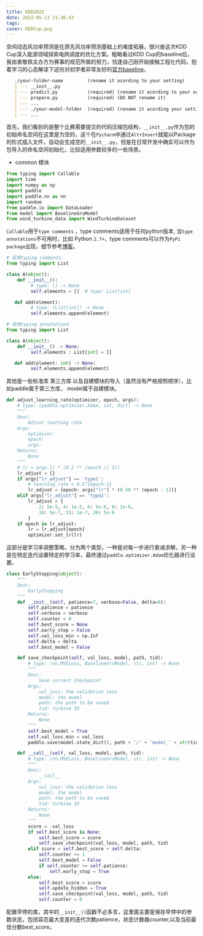 ```yaml
---
title: KDD2022
date: 2022-05-13 21:36:43
tags:
cover: KDDCup.png
---
```








空间动态风功率预测是在原先风功率预测基础上的难度拓展，很兴奋这次KDD Cup深入能源领域探索电网调度的优化方案。粗略看过KDD Cup的baseline后，我由衷敬佩主办方为赛事的规范所做的努力，恰逢自己刚开始接触工程化代码，抱着学习的心态解读下这份对初学者非常友好的[官方baseline](https://github.com/PaddlePaddle/PaddleSpatial/tree/main/apps/wpf_baseline_gru)。

```markdown
   ./your-folder-name         (rename it acording to your setting)
   | --- __init__.py         
   | --- predict.py           (required) (rename it acording to your setting)
   | --- prepare.py           (required) (DO NOT rename it)
   | --- ... 
   | --- ./your-model-folder  (required) (rename it acording your setting)
   | --- ... 
```

首先，我们看到的是整个比赛需要提交的代码压缩包结构，`__init__.py`作为包的初始命名空间在这里是为空的，这个在`Pycharm`中通过`Alt+Insert`就能以Package的形式插入文件，自动会生成空的`__init__.py`，但是在日常开发中确实可以作为包导入的命名空间初始化，比较适用参数较多的一些场景。

- common 模块
```python
from typing import Callable
import time
import numpy as np
import paddle
import paddle.nn as nn
import random
from paddle.io import DataLoader
from model import BaselineGruModel
from wind_turbine_data import WindTurbineDataset
```

`Callable`用于`type comments` ，type comments适用于任何python版本, 当`type annotations`不可用时，比如 Python `2.7+`，type comments可以作为`PyPi package`出现，细节参考[博客](https://bernat.tech/posts/the-state-of-type-hints-in-python/)。

```python
# 采用typing comments
from typing import List

class A(object):
    def __init__():
         # type: () -> None
         self.elements = []  # type: List[int]

   def add(element):
         # type: (List[int]) -> None
         self.elements.append(element)
```

```python
# 采用typing annotations
from typing import List

class A(object):
    def __init__() -> None:
         self.elements : List[int] = []

   def add(element: int) -> None:
         self.elements.append(element)
```

其他是一些标准库 第三方库 以及自建模块的导入（虽然没有严格按照顺序），比如paddle属于第三方库， model属于自建模块。

```python
def adjust_learning_rate(optimizer, epoch, args):
    # type: (paddle.optimizer.Adam, int, dict) -> None
    """
    Desc:
        Adjust learning rate
    Args:
        optimizer:
        epoch:
        args:
    Returns:
        None
    """
    # lr = args.lr * (0.2 ** (epoch // 2))
    lr_adjust = {}
    if args["lr_adjust"] == 'type1':
        # learning_rate = 0.5^{epoch-1}
        lr_adjust = {epoch: args["lr"] * (0.50 ** (epoch - 1))}
    elif args["lr_adjust"] == 'type2':
        lr_adjust = {
            2: 5e-5, 4: 1e-5, 6: 5e-6, 8: 1e-6,
            10: 5e-7, 15: 1e-7, 20: 5e-8
        }
    if epoch in lr_adjust:
        lr = lr_adjust[epoch]
        optimizer.set_lr(lr)
```

这部分是学习率调整策略，分为两个类型，一种是对每一步进行衰减求解，另一种是在特定迭代设置特定的学习率，最终通过`paddle.optimizer.Adam`优化器进行设置。

```python
class EarlyStopping(object):
    """
    Desc:
        EarlyStopping
    """
    def __init__(self, patience=7, verbose=False, delta=0):
        self.patience = patience
        self.verbose = verbose
        self.counter = 0
        self.best_score = None
        self.early_stop = False
        self.val_loss_min = np.Inf
        self.delta = delta
        self.best_model = False

    def save_checkpoint(self, val_loss, model, path, tid):
        # type: (nn.MSELoss, BaselineGruModel, str, int) -> None
        """
        Desc:
            Save current checkpoint
        Args:
            val_loss: the validation loss
            model: the model
            path: the path to be saved
            tid: turbine ID
        Returns:
            None
        """
        self.best_model = True
        self.val_loss_min = val_loss
        paddle.save(model.state_dict(), path + '/' + 'model_' + str(tid))

    def __call__(self, val_loss, model, path, tid):
        # type: (nn.MSELoss, BaselineGruModel, str, int) -> None
        """
        Desc:
            __call__
        Args:
            val_loss: the validation loss
            model: the model
            path: the path to be saved
            tid: turbine ID
        Returns:
            None
        """
        score = -val_loss
        if self.best_score is None:
            self.best_score = score
            self.save_checkpoint(val_loss, model, path, tid)
        elif score < self.best_score + self.delta:
            self.counter += 1
            self.best_model = False
            if self.counter >= self.patience:
                self.early_stop = True
        else:
            self.best_score = score
            self.update_hidden = True
            self.save_checkpoint(val_loss, model, path, tid)
            self.counter = 0
```

配置早停的类，其中的`__init__()`函数不必多言，这里面主要是保存早停中的参数状态，包括容忍最大变差的迭代次数patience，状态计数器counter,以及当前最佳分数best_score。

